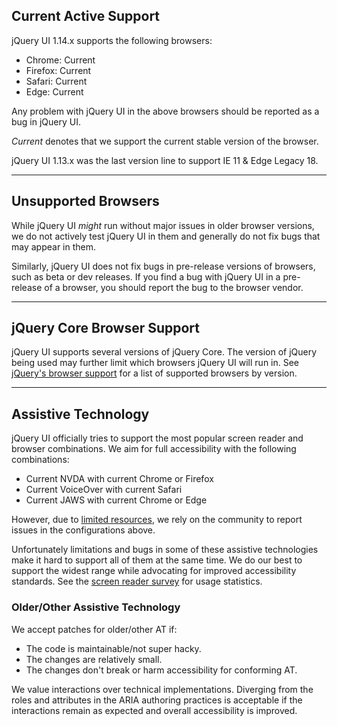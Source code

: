 <script>{
	"title": "Browser Support"
}</script>

## Current Active Support

jQuery UI 1.14.x supports the following browsers:

* Chrome: Current
* Firefox: Current
* Safari: Current
* Edge: Current

Any problem with jQuery UI in the above browsers should be reported as a bug in jQuery UI.

*Current* denotes that we support the current stable version of the browser.

jQuery UI 1.13.x was the last version line to support IE 11 & Edge Legacy 18. 

----

## Unsupported Browsers

While jQuery UI *might* run without major issues in older browser versions, we do not actively test jQuery UI in them and generally do not fix bugs that may appear in them.

Similarly, jQuery UI does not fix bugs in pre-release versions of browsers, such as beta or dev releases. If you find a bug with jQuery UI in a pre-release of a browser, you should report the bug to the browser vendor.

----

## jQuery Core Browser Support

jQuery UI supports several versions of jQuery Core. The version of jQuery being used may further limit which browsers jQuery UI will run in. See [jQuery's browser support](https://jquery.com/browser-support/) for a list of supported browsers by version.

----

## Assistive Technology

jQuery UI officially tries to support the most popular screen reader and browser combinations. We aim for full accessibility with the following combinations:

* Current NVDA with current Chrome or Firefox
* Current VoiceOver with current Safari
* Current JAWS with current Chrome or Edge

However, due to [limited resources](https://blog.jqueryui.com/2021/10/jquery-maintainers-update-and-transition-jquery-ui-as-part-of-overall-modernization-efforts/), we rely on the community to report issues in the configurations above.

Unfortunately limitations and bugs in some of these assistive technologies make it hard to support all of them at the same time. We do our best to support the widest range while advocating for improved accessibility standards. See the <a href="https://webaim.org/projects/screenreadersurvey5/#primary">screen reader survey</a> for usage statistics.

### Older/Other Assistive Technology

We accept patches for older/other AT if:

* The code is maintainable/not super hacky.
* The changes are relatively small.
* The changes don't break or harm accessibility for conforming AT.

We value interactions over technical implementations. Diverging from the roles and attributes in the ARIA authoring practices is acceptable if the interactions remain as expected and overall accessibility is improved.
